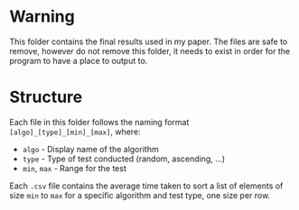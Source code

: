 # Warning

This folder contains the final results used in my paper. The files are safe to remove, however do not remove this folder, it needs to exist in order for the program to have a place to output to.

# Structure

Each file in this folder follows the naming format `[algo]_[type]_[min]_[max]`, where:

- `algo` - Display name of the algorithm
- `type` - Type of test conducted (random, ascending, ...)
- `min`, `max` - Range for the test

Each `.csv` file contains the average time taken to sort a list of elements of size `min` to `max` for a specific algorithm and test type, one size per row.